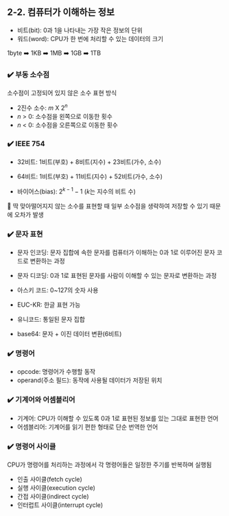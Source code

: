 ## 2-2. 컴퓨터가 이해하는 정보

- 비트(bit): 0과 1을 나타내는 가장 작은 정보의 단위
- 워드(word): CPU가 한 번에 처리할 수 있는 데이터의 크기

1byte ➡️ 1KB ➡️ 1MB ➡️ 1GB ➡️ 1TB

### ✔️ 부동 소수점

소수점이 고정되어 있지 않은 소수 표현 방식

- 2진수 소수: $m$ X $2^n$
- $n$ > 0: 소수점을 왼쪽으로 이동한 횟수
- $n$ < 0: 소수점을 오른쪽으로 이동한 횟수

### ✔️ IEEE 754

- 32비트: 1비트(부호) + 8비트(지수) + 23비트(가수, 소수)
- 64비트: 1비트(부호) + 11비트(지수) + 52비트(가수, 소수)

- 바이어스(bias): $2^{k-1} - 1$ ($k$는 지수의 비트 수)

📍 딱 맞아떨어지지 않는 소수를 표현할 때 일부 소수점을 생략하여 저장할 수 있기 때문에 오차가 발생

### ✔️ 문자 표현

- 문자 인코딩: 문자 집합에 속한 문자를 컴퓨터가 이해하는 0과 1로 이루어진 문자 코드로 변환하는 과정
- 문자 디코딩: 0과 1로 표현된 문자를 사람이 이해할 수 있는 문자로 변환하는 과정

- 아스키 코드: 0~127의 숫자 사용
- EUC-KR: 한글 표현 가능
- 유니코드: 통일된 문자 집합
- base64: 문자 + 이진 데이터 변환(6비트)

### ✔️ 명령어

- opcode: 명령어가 수행할 동작
- operand(주소 필드): 동작에 사용될 데이터가 저장된 위치

### ✔️ 기계어와 어셈블리어

- 기계어: CPU가 이해할 수 있도록 0과 1로 표현된 정보를 있는 그대로 표현한 언어
- 어셈블리어: 기계어를 읽기 편한 형태로 단순 번역한 언어

### ✔️ 명령어 사이클

CPU가 명령어를 처리하는 과정에서 각 명령어들은 일정한 주기를 반복하며 실행됨

- 인출 사이클(fetch cycle)
- 실행 사이클(execution cycle)
- 간접 사이클(indirect cycle)
- 인터럽트 사이클(interrupt cycle)
